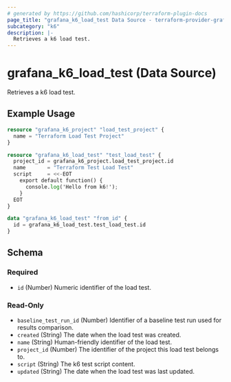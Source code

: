 ```yaml
---
# generated by https://github.com/hashicorp/terraform-plugin-docs
page_title: "grafana_k6_load_test Data Source - terraform-provider-grafana"
subcategory: "k6"
description: |-
  Retrieves a k6 load test.
---
```


# grafana_k6_load_test (Data Source)

Retrieves a k6 load test.

## Example Usage

```terraform
resource "grafana_k6_project" "load_test_project" {
  name = "Terraform Load Test Project"
}

resource "grafana_k6_load_test" "test_load_test" {
  project_id = grafana_k6_project.load_test_project.id
  name       = "Terraform Test Load Test"
  script     = <<-EOT
    export default function() {
      console.log('Hello from k6!');
    }
  EOT
}

data "grafana_k6_load_test" "from_id" {
  id = grafana_k6_load_test.test_load_test.id
}
```

<!-- schema generated by tfplugindocs -->
## Schema

### Required

- `id` (Number) Numeric identifier of the load test.

### Read-Only

- `baseline_test_run_id` (Number) Identifier of a baseline test run used for results comparison.
- `created` (String) The date when the load test was created.
- `name` (String) Human-friendly identifier of the load test.
- `project_id` (Number) The identifier of the project this load test belongs to.
- `script` (String) The k6 test script content.
- `updated` (String) The date when the load test was last updated.
